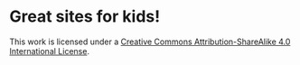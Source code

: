 # Great sites for kids!

This work is licensed under a [Creative Commons Attribution-ShareAlike 4.0 International License](https://creativecommons.org/licenses/by-sa/4.0/).
